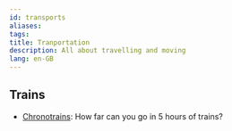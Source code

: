 ```yaml
---
id: transports
aliases: 
tags: 
title: Tranportation
description: All about travelling and moving
lang: en-GB
---
```


## Trains

- [Chronotrains](https://www.chronotrains.com/fr): How far can you go in 5 hours of trains?

